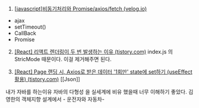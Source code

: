 1. [[javascript]비동기처리와 Promise/axios/fetch (velog.io)](https://velog.io/@eassy/%EC%9E%90%EB%B0%94%EC%8A%A4%ED%81%AC%EB%A6%BD%ED%8A%B8%EC%9D%98-%EB%B9%84%EB%8F%99%EA%B8%B0%EC%B2%98%EB%A6%AC)
- ajax
- setTimeout()
- CallBack
- Promise

2. [[React] 리액트 렌더링이 두 번 발생하는 이유 (tistory.com)](https://gusehd66.tistory.com/entry/React-%EB%A6%AC%EC%95%A1%ED%8A%B8-%EB%A0%8C%EB%8D%94%EB%A7%81%EC%9D%B4-%EB%91%90-%EB%B2%88-%EB%B0%9C%EC%83%9D%ED%95%98%EB%8A%94-%EC%9D%B4%EC%9C%A0)
index.js 의 StricMode 때문이다. 이걸 제거해주면 된다.

3. [[React] Page 랜딩 시, Axios로 받은 데이터 '1회만' state에 set하기 (useEffect 활용) (tistory.com)](https://citronbanana.tistory.com/110)
[[Json]]


내가 자바를 하는이유
	자바의 다형성 을 실세계에 비유 했을때 너무 이해하기 좋았다.
	김영한의 객체지향 설계에서 - 운전자와 자동차-

